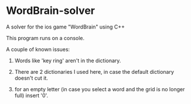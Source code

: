 # WordBrain-solver
A solver for the ios game "WordBrain" using C++

This program runs on a console.

A couple of known issues:

1. Words like 'key ring' aren't in the dictionary.

2. There are 2 dictionaries I used here, in case the default dictionary doesn't cut it.

3. for an empty letter (in case you select a word and the grid is no longer full) insert '0'.
